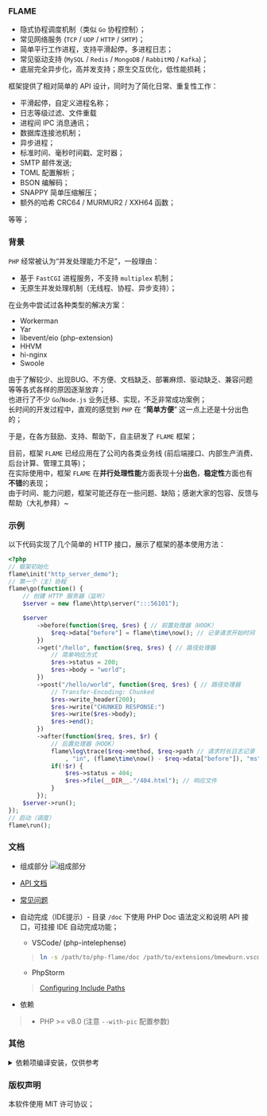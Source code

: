 ### FLAME

* 隐式协程调度机制（类似 `Go` 协程控制）；
* 常见网络服务 (`TCP` / `UDP` / `HTTP` / `SMTP`)；
* 简单平行工作进程，支持平滑起停，多进程日志；
* 常见驱动支持 (`MySQL` / `Redis` / `MongoDB` / `RabbitMQ` / `Kafka`)；
* 底层完全异步化，高并发支持；原生交互优化，低性能损耗；

框架提供了相对简单的 API 设计，同时为了简化日常、重复性工作：
* 平滑起停，自定义进程名称；
* 日志等级过滤、文件重载
* 进程间 IPC 消息通讯；
* 数据库连接池机制；
* 异步进程；
* 标准时间、毫秒时间戳、定时器；
* SMTP 邮件发送;
* TOML 配置解析；
* BSON 编解码；
* SNAPPY 简单压缩解压；
* 额外的哈希 CRC64 / MURMUR2 / XXH64 函数；

等等；

### 背景
`PHP` 经常被认为“并发处理能力不足”，一般理由：

* 基于 `FastCGI` 进程服务，不支持 `multiplex` 机制；
* 无原生并发处理机制（无线程、协程、异步支持）；

在业务中尝试过各种类型的解决方案：
* Workerman
* Yar
* libevent/eio (php-extension)
* HHVM
* hi-nginx
* Swoole

由于了解较少、出现BUG、不方便、文档缺乏、部署麻烦、驱动缺乏、兼容问题等等各式各样的原因逐渐放弃；  
也进行了不少 `Go`/`Node.js` 业务迁移、实现，不乏非常成功案例；  
长时间的开发过程中，直观的感觉到 `PHP` 在 “**简单方便**” 这一点上还是十分出色的；  

于是，在各方鼓励、支持、帮助下，自主研发了 `FLAME` 框架；

目前，框架 `FLAME` 已经应用在了公司内各类业务线 (前后端接口、内部生产消费、后台计算、管理工具等)；  
在实际使用中，框架 `FLAME` 在**并行处理性能**方面表现十分**出色**，**稳定性**方面也有**不错**的表现；  
由于时间、能力问题，框架可能还存在一些问题、缺陷；感谢大家的包容、反馈与帮助（大礼参拜）~

### 示例
以下代码实现了几个简单的 HTTP 接口，展示了框架的基本使用方法：

``` PHP
<?php
// 框架初始化
flame\init("http_server_demo");
// 第一个（主）协程
flame\go(function() {
    // 创建 HTTP 服务器（监听）
    $server = new flame\http\server(":::56101");

    $server
        ->before(function($req, $res) { // 前置处理器（HOOK）
            $req->data["before"] = flame\time\now(); // 记录请求开始时间
        })
        ->get("/hello", function($req, $res) { // 路径处理器
            // 简单响应方式
            $res->status = 200;
            $res->body = "world";
        })
        ->post("/hello/world", function($req, $res) { // 路径处理器
            // Transfer-Encoding: Chunked
            $res->write_header(200);
            $res->write("CHUNKED RESPONSE:")
            $res->write($res->body);
            $res->end();
        })
        ->after(function($req, $res, $r) {
            // 后置处理器（HOOK）
            flame\log\trace($req->method, $req->path // 请求时长日志记录
                , "in", (flame\time\now() - $req->data["before"]), "ms");
            if(!$r) {
                $res->status = 404;
                $res->file(__DIR__."/404.html"); // 响应文件
            }
        });
    $server->run();
});
// 启动（调度）
flame\run();
```

### 文档
* 组成部分
![组成部分](https://github.com/terrywh/php-flame/raw/v0.18.x/README-structures.png)
* [API 文档](https://github.com/terrywh/php-flame/tree/master/doc)
* [常见问题](https://github.com/terrywh/php-flame/wiki/%E5%B8%B8%E8%A7%81%E9%97%AE%E9%A2%98)
* 自动完成（IDE提示）- 目录 `/doc` 下使用 PHP Doc 语法定义和说明 API 接口，可挂接 IDE 自动完成功能；
    * VSCode/ (php-intelephense)
    > ``` Bash
    > ln -s /path/to/php-flame/doc /path/to/extensions/bmewburn.vscode-intelephense-client-x.x.xx/node_modules/intelephense/lib/stub/flame
    > ```
    * PhpStorm
    > [Configuring Include Paths](https://www.jetbrains.com/help/phpstorm/configuring-include-paths.html#Configuring_Include_Paths.xml)

* 依赖
> * PHP >= v8.0 (注意 `--with-pic` 配置参数)

### 其他
<details><summary>依赖项编译安装，仅供参考</summary>
<p>

#### openssl
``` Bash
CC=gcc CXX=g++ ./Configure no-shared --prefix=/data/vendor/openssl-1.1 linux-x86_64
make && make install
```

#### boost
``` Bash
./bootstrap.sh --prefix=/data/vendor/boost-1.74
./b2 --prefix=/data/vendor/boost-1.74 cxxflags="-fPIC" variant=release link=static threading=multi install
```

#### fmt
``` Bash
mkdir stage && cd stage
CC=gcc CXX=g++ CFLAGS="-fPIC" CXXFLAGS="-fPIC" cmake -DCMAKE_BUILD_TYPE=Release -DCMAKE_INSTALL_PREFIX=/data/vendor/fmt-7.1 ../
make && make install
```

#### c-ares
``` Bash
mkdir stage && cd stage
CC=gcc CXX=g++ cmake \
    -DCARES_SHARED=OFF -DCARES_STATIC=ON -DCARES_STATIC_PIC=ON \
    -DCMAKE_BUILD_TYPE=Release -DCMAKE_INSTALL_PREFIX=/data/vendor/cares-1.17 \
    ../
make && make install
```

#### nghttp2
``` Bash
mkdir stage && cd stage
CC=gcc CXX=g++ CFLAGS=-fPIC CXXFLAGS=-fPIC PKG_CONFIG_PATH="/data/vendor/cares-1.17/lib/pkgconfig:/data/vendor/openssl-1.1/lib/pkgconfig" ./configure \
    --prefix=/data/vendor/nghttp2-1.42 \
    --disable-shared \
    --enable-static \
    --enable-lib-only \
    --with-boost=/data/vendor/boost-1.74 \
    --enable-asio-lib
make && make install
```

#### curl
``` Bash
# quote: cmake for curl is poorly maintained
CC=gcc CXX=g++ CFLAGS=-fPIC CPPFLAGS=-fPIC ./configure \
    --with-ssl=/data/vendor/openssl-1.1 \
    --enable-ares=/data/vendor/cares-1.17 \
    --with-nghttp2=/data/vendor/nghttp2-1.42 \
    --disable-shared --enable-static --enable-ipv6 \
    --without-brotli --without-libidn2 --without-libidn --without-librtmp --without-libpsl \
    --disable-unix-sockets --disable-ftp --disable-ldap --disable-ldaps \
    --disable-rtsp --disable-dict --disable-file --disable-telnet --disable-tftp \
    --disable-pop3 --disable-imap --disable-smb --disable-gopher \
    --prefix=/data/vendor/curl-7.73
make && make install
```

#### lmdb

``` Bash
# wget https://github.com/LMDB/lmdb/archive/mdb.master.zip
cd lmdb-mdb.master/libraries/liblmdb
XCFLAGS="-fPIC" make -j4
make install prefix=/data/vendor/lmdb-0.9
```

#### PHP
``` Bash
CC=gcc CXX=g++ PKG_CONFIG_PATH=/data/vendor/openssl-1.1/lib/pkgconfig './configure' '--prefix=/data/server/php-8.0' '--with-config-file-path=/data/server/php-8.0/etc' '--build=x86_64-linux-gnu' '--with-pic' '--disable-all' '--disable-simplexml' '--disable-xml' '--disable-xmlreader' '--disable-xmlwriter' '--without-libxml' '--without-pear' '--enable-cli' '--enable-opcache' '--enable-opcache-jit' '--enable-mbstring' '--with-readline' '--with-zlib' '--with-openssl=/data/vendor/openssl-1.1' 
# 不使用 --with-pic 参数可能出现部分奇怪的符号链接问题；
make && make install
```

#### libphpext
``` Bash
mkdir stage && cd stage
cmake -DCMAKE_BUILD_TYPE=Release ../
make && make install
```

#### cpp-parser
``` Bash
make install
```

#### lltoml
``` Bash
ENVIRON="canvas" CFLAGS="-O2 -DNDEBUG" CXXFLAGS="-O2 -DNDEBUG" make
ENVIRON="canvas" make install
```

#### hiredis
``` Bash
CC=gcc make
PREFIX=/data/vendor/hiredis-0.14 make install
# 未提供禁用动态库选项
# rm /data/vendor/hiredis-0.14/lib/*.so*
```


#### AMQP-CPP
``` Bash
mkdir stage && cd stage
CC=gcc CXX=g++ CXXFLAGS="-fPIC -I/data/vendor/openssl-1.1/include" LDFLAGS="-L/data/vendor/openssl-1.1/lib" cmake -DCMAKE_INSTALL_PREFIX=/data/vendor/amqpcpp-4.1 -DCMAKE_BUILD_TYPE=Release -DAMQP-CPP_LINUX_TCP=ON ../
make && make install
```

<!--
#### sasl2
``` Bash
PKG_CONFIG_PATH=/data/vendor/openssl-1.1/lib/pkgconfig CC=gcc CXX=g++ CFLAGS=-fPIC CXXFLAGS=-fPIC ./configure --prefix=/data/vendor/sasl2 --with-openssl=/data/vendor/openssl-1.1 --without-ldap --enable-shared=no
make && make install
```
-->

#### mongoc-driver
``` Bash
mkdir stage && cd stage
CC=gcc CXX=g++ CFLAGS="-fPIC" LDFLAGS="-pthread -ldl" PKG_CONFIG_PATH=/data/vendor/openssl-1.1/lib/pkgconfig cmake -DCMAKE_INSTALL_PREFIX=/data/vendor/mongoc-1.17 -DCMAKE_INSTALL_LIBDIR=lib -DCMAKE_BUILD_TYPE=Release -DENABLE_STATIC=ON -DENABLE_SASL=OFF -DENABLE_SHM_COUNTERS=OFF -DENABLE_TESTS=OFF -DENABLE_EXAMPLES=OFF -DENABLE_AUTOMATIC_INIT_AND_CLEANUP=OFF ../
make && make install
# 未提供 ENABLE_SHARED=OFF 或类似选项
# rm /data/vendor/mongoc-1.17/lib/*.so*
```

#### rdkafka
``` Bash
CC=gcc CXX=g++ PKG_CONFIG_PATH=/data/vendor/openssl-1.1/lib/pkgconfig ./configure --prefix=/data/vendor/rdkafka-1.5 --disable-sasl
make && make install
# rm /data/vendor/rdkafka-1.5/lib/*.so*
cp src/snappy.h /data/vendor/rdkafka-1.5/include/librdkafka/
cp src/rdmurmur2.h /data/vendor/rdkafka-1.5/include/librdkafka/
cp src/rdxxhash.h /data/vendor/rdkafka-1.5/include/librdkafka/
```

#### maria-connector-c
``` Bash
mkdir stage && cd stage
CC=gcc CXX=g++ CFLAGS="-pthread" CXXFLAGS="-pthread" PKG_CONFIG_PATH=/data/vendor/openssl-1.1/lib/pkgconfig:/data/vendor/curl-7.71/lib/pkgconfig cmake -DCMAKE_BUILD_TYPE=Release -DCLIENT_PLUGIN_SHA256_PASSWORD=STATIC -DCLIENT_PLUGIN_CACHING_SHA2_PASSWORD=STATIC -DCMAKE_INSTALL_PREFIX=/data/vendor/mariac-3.1 ../
make && make install
# rm /data/vendor/mariac-3.1/lib/mariadb/*.so*
```

</p>
</details>

### 版权声明
本软件使用 MIT 许可协议；
